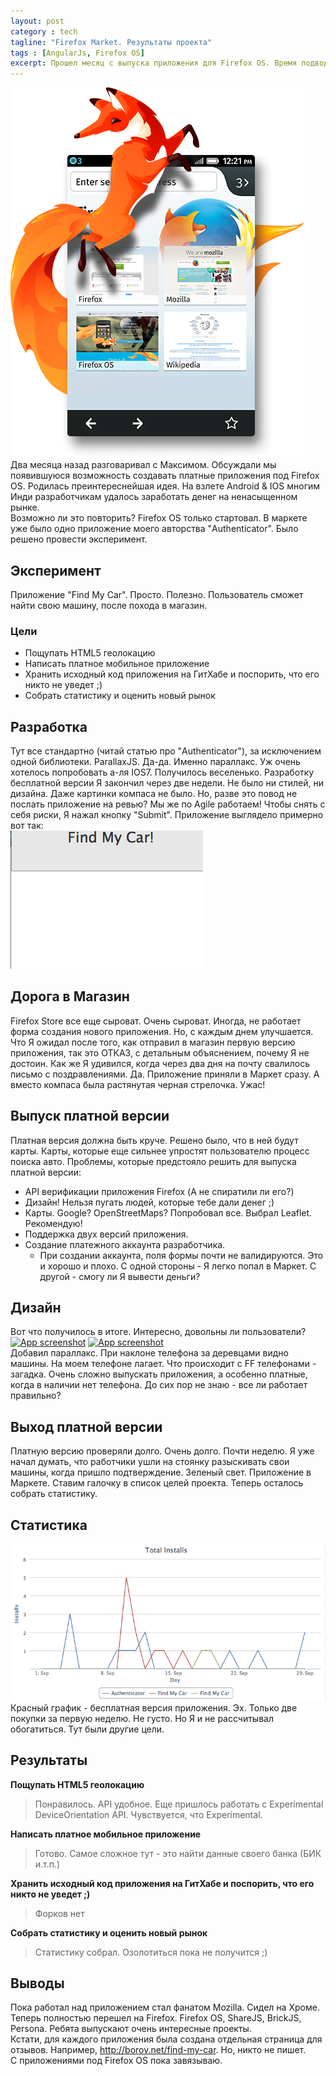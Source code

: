 ```yaml
---
layout: post
category : tech
tagline: "Firefox Market. Результаты проекта"
tags : [AngularJs, Firefox OS]
excerpt: Прошел месяц с выпуска приложения для Firefox OS. Время подводить результаты.
---
```

![Firefox OS](/images/foxy-splash.png)  
Два месяца назад разговаривал с Максимом. Обсуждали мы появившуюся возможность создавать платные приложения под Firefox OS. 
Родилась преинтереснейшая идея. На взлете Android & IOS многим Инди разработчикам удалось заработать денег на ненасыщенном рынке.  
Возможно ли это повторить? Firefox OS только стартовал.
В маркете уже было одно приложение моего авторства "Authenticator". Было решено провести эксперимент.

## Эксперимент
Приложение "Find My Car". Просто. Полезно. Пользователь сможет найти свою машину, после похода в магазин.
### Цели
* Пощупать HTML5 геолокацию
* Написать платное мобильное приложение
* Хранить исходный код приложения на ГитХабе и поспорить, что его никто не уведет ;)
* Собрать статистику и оценить новый рынок

## Разработка
Тут все стандартно (читай статью про "Authenticator"), за исключением одной библиотеки. ParallaxJS. Да-да. Именно параллакс. Уж очень хотелось попробовать а-ля IOS7. Получилось веселенько.
Разработку бесплатной версии Я закончил через две недели. Не было ни стилей, ни дизайна. Даже картинки компаса не было. Но, разве это повод не послать приложение на ревью? Мы же по Agile работаем! Чтобы снять с себя риски, Я нажал кнопку "Submit".
Приложение выглядело примерно вот так:  
![App first version](/images/app-draft.png)

## Дорога в Магазин
Firefox Store все еще сыроват. Очень сыроват. Иногда, не работает форма создания нового приложения. Но, с каждым днем улучшается.  
Что Я ожидал после того, как отправил в магазин первую версию приложения, так это ОТКАЗ, с детальным объяснением, почему Я не достоин. Как же Я удивился, когда через два дня на почту свалилось письмо с поздравлениями. Да. Приложение приняли в Маркет сразу. А вместо компаса была растянутая черная стрелочка. Ужас!

## Выпуск платной версии
Платная версия должна быть круче. Решено было, что в ней будут карты. Карты, которые еще сильнее упростят пользователю процесс поиска авто.
Проблемы, которые предстояло решить для выпуска платной версии:  
* API верификации приложения Firefox (А не спиратили ли его?)
* Дизайн! Нельзя пугать людей, которые тебе дали денег ;)
* Карты. Google? OpenStreetMaps? Попробовал все. Выбрал Leaflet. Рекомендую!
* Поддержка двух версий приложения.
* Создание платежного аккаунта разработчика. 
  * При создании аккаунта, поля формы почти не валидируются. Это и хорошо и плохо. С одной стороны - Я легко попал в Маркет. С другой - смогу ли Я вывести деньги?

## Дизайн
Вот что получилось в итоге. Интересно, довольны ли пользователи?  
[![App screenshot](https://raw.github.com/WonderBeat/Find-My-Car-Firefox-OS/master/screenshot-1.png)](https://marketplace.firefox.com/app/find-my-car/)
[![App screenshot](https://raw.github.com/WonderBeat/Find-My-Car-Firefox-OS/master/screenshot-2.png)](https://marketplace.firefox.com/app/find-my-car/)  
Добавил параллакс. При наклоне телефона за деревцами видно машины. На моем телефоне лагает. Что происходит с FF телефонами - загадка. Очень сложно выпускать приложения, а особенно платные, когда в наличии нет телефона. До сих пор не знаю - все ли работает правильно?

## Выход платной версии
Платную версию проверяли долго. Очень долго. Почти неделю. Я уже начал думать, что работчики ушли на стоянку разыскивать свои машины, когда пришло подтверждение. Зеленый свет. Приложение в Маркете. Ставим галочку в список целей проекта. Теперь осталось собрать статистику.

## Статистика
![App sale stats](/images/fmc-stats.png)  
Красный график - бесплатная версия приложения.
Эх. Только две покупки за первую неделю. Не густо. Но Я и не рассчитывал обогатиться. Тут были другие цели.

## Результаты
**Пощупать HTML5 геолокацию**
> Понравилось. API удобное. Еще пришлось работать с Experimental DeviceOrientation API. Чувствуется, что Experimental.  

**Написать платное мобильное приложение**
> Готово. Самое сложное тут - это найти данные своего банка (БИК и.т.п.)  

**Хранить исходный код приложения на ГитХабе и поспорить, что его никто не уведет ;)**
> Форков нет  

**Собрать статистику и оценить новый рынок**
> Статистику собрал. Озолотиться пока не получится ;)  

## Выводы
Пока работал над приложением стал фанатом Mozilla. Сидел на Хроме. Теперь полностью перешел на Firefox. Firefox OS, ShareJS, BrickJS, Persona. Ребята выпускают очень интересные проекты.  
Кстати, для каждого приложения была создана отдельная страница для отзывов. Например, http://borov.net/find-my-car. Но, никто не пишет.  
С приложениями под Firefox OS пока завязываю.
